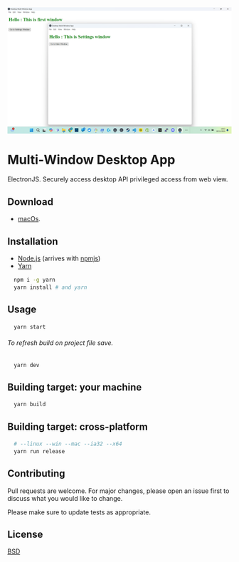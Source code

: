 <img src="https://github.com/kkamara/useful/blob/main/multi-window-desktop-app.png?raw=true" alt="multi-window-desktop-app.png" />

# Multi-Window Desktop App

ElectronJS. Securely access desktop API privileged access from web view.

## Download

* [macOs](https://github.com/kkamara/multi-window-desktop-app/releases).

## Installation

* [Node.js](https://nodejs.org/en/) (arrives with [npmjs](https://www.npmjs.com/))
* [Yarn](https://yarnpkg.com/)

```bash
  npm i -g yarn
  yarn install # and yarn
```

## Usage

```bash
  yarn start
```

###### To refresh build on project file save.

```bash
  yarn dev
```

## Building target: your machine

```bash
  yarn build
```

## Building target: cross-platform

```bash
  # --linux --win --mac --ia32 --x64
  yarn run release
```

## Contributing
Pull requests are welcome. For major changes, please open an issue first to discuss what you would like to change.

Please make sure to update tests as appropriate.

## License
[BSD](https://opensource.org/licenses/BSD-3-Clause)
